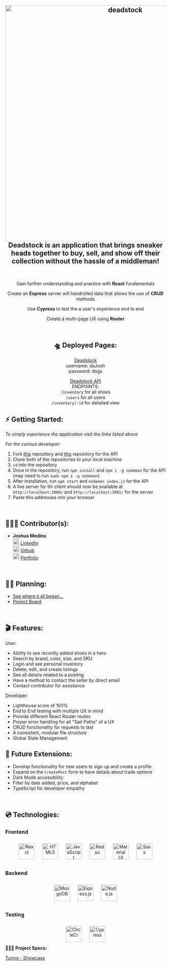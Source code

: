 <h2 align="center">
  <img alt="deadstock" src="https://user-images.githubusercontent.com/102757890/207121916-2772741b-aee8-4c9e-8a0d-2ea03d0d9d2d.jpg" width="738px"/><br/>
 Deadstock is an application that brings sneaker heads together to buy, sell, and show off their collection without the hassle of a middleman!
</h2>
<p align="center"> 
<br>
<p align="center">Gain further understanding and practice with <b>React</b> fundamentals</p> 
<p align="center">Create an <b>Express</b> server will handrolled data that allows the use of <b>CRUD</b> methods</p>
<p align="center">Use <b>Cypress</b> to test the a user's experience end to end</p> <p align="center">Create a multi-page UX using <b>Router</b></p>

<br>

<div align="center">

## 🛸 <b>Deployed Pages:</b>

[Deadstock](https://deadstock-jrmedina.vercel.app/)
<br>
username: dsJosh <br> password: dogs

[Deadstock API](https://ds-v2-api.vercel.app/)
<br>
ENDPOINTS:<br>`/inventory` for all shoes<br>
`/users` for all users<br>
`/inventory/:id` for detailed view

</div>


## ⚡️ <b>Getting Started:</b>

_To simply experience the application visit the links listed above_

_For the curious developer:_

1. Fork [this](https://github.com/jrmedina/deadstock) repository and [this](https://github.com/jrmedina/deadstock-v2-api) repository for the API
2. Clone both of the repositories to your local machine
3. `cd` into the repository
4. Once in the repository, run `npm install` and `npm i -g nodemon` for the API (may need to run `sudo npm i -g nodemon`)
5. After installation, run `npm start` and `nodemon index.js` for the API
6. A live server for thr client should now be available at `http://localhost:3000/` and `http://localhost:3001/` for the server
7. Paste this addresses into your browser

<br>

## 🧑🏻‍💻 <b>Contributor(s):</b>

- <b>Joshua Medina</b><br>
  <img alt="LinkedIn" src="https://user-images.githubusercontent.com/102757890/183784713-c18feb13-d2db-47e1-883c-602cc2fd1782.png" width="20px"/> [LinkedIn](https://www.linkedin.com/in/joshua-medina/) <br>
  <img alt="Github" src="https://user-images.githubusercontent.com/25181517/117364276-fc4eb280-aebd-11eb-92ba-8a6ef74b7313.png" width="20px"/> [Github](https://github.com/jrmedina)
  <br><img alt="Portfolio" src="https://user-images.githubusercontent.com/102757890/207123408-389ee013-fc3e-4a96-a10c-94da412e9419.png" width="20px"/> [Portfolio](https://joshmedina.vercel.app/)
<br>

## ✍🏼 <b>Planning:</b>

- [See where it all began...](https://www.figma.com/file/UtNCuIZ2lImAGiE3lwckvo/Untitled?node-id=0%3A1)
- [Project Board](https://github.com/users/jrmedina/projects/4)
<br>

## 🎬 <b>Features:</b>

User:

- Ability to see recently added shoes in a hero
- Search by brand, color, size, and SKU
- Login and see personal inventory
- Delete, edit, and create listings
- See all details related to a posting
- Have a method to contact the seller by direct email
- Contact contributor for assistance

Developer:

- Lighthouse score of 100%
- End to End testing with mulitple UX in mind
- Provide different React Router routes
- Proper error handling for all "Sad Paths" of a UX
- CRUD functionality for requests to last
- A consistent, modular file structure
- Global State Management



## 🔮 <b>Future Extensions:</b>

- Develop functionality for new users to sign up and create a profile
- Expand on the `CreatePost` form to have details about trade options
- Dark Mode accessibility
- Filter by date added, price, and alphabet
- TypeScript for developer empathy

<br>

## 💿 <b>Technologies:</b>
<div align="center>
<table><tr><td valign="top" width="33%">



### Frontend  
<div align="center">  
<a href="https://reactjs.org/" target="_blank"><img style="margin: 10px" src="https://profilinator.rishav.dev/skills-assets/react-original-wordmark.svg" alt="React" height="50" /></a>  
<a href="https://en.wikipedia.org/wiki/HTML5" target="_blank"><img style="margin: 10px" src="https://profilinator.rishav.dev/skills-assets/html5-original-wordmark.svg" alt="HTML5" height="50" /></a>  
<a href="https://www.javascript.com/" target="_blank"><img style="margin: 10px" src="https://profilinator.rishav.dev/skills-assets/javascript-original.svg" alt="JavaScript" height="50" /></a>  
<a href="https://redux.js.org/" target="_blank"><img style="margin: 10px" src="https://profilinator.rishav.dev/skills-assets/redux-original.svg" alt="Redux" height="50" /></a>  
<a href="https://mui.com/" target="_blank"><img style="margin: 10px" src="https://profilinator.rishav.dev/skills-assets/mui.png" alt="Material UI" height="50" /></a>  
<a href="https://sass-lang.com/" target="_blank"><img style="margin: 10px" src="https://profilinator.rishav.dev/skills-assets/sass-original.svg" alt="Sass" height="50" /></a>  
</div>

</td><td valign="top" width="33%">



### Backend  
<div align="center">  
<a href="https://www.mongodb.com/" target="_blank"><img style="margin: 10px" src="https://profilinator.rishav.dev/skills-assets/mongodb-original-wordmark.svg" alt="MongoDB" height="50" /></a>  
<a href="https://expressjs.com/" target="_blank"><img style="margin: 10px" src="https://ih1.redbubble.net/image.438908244.6144/st,small,507x507-pad,600x600,f8f8f8.u2.jpg" alt="Express.js" height="50" /></a>  
<a href="https://nodejs.org/" target="_blank"><img style="margin: 10px" src="https://profilinator.rishav.dev/skills-assets/nodejs-original-wordmark.svg" alt="Node.js" height="50" /></a>  
</div>

</td><td valign="top" width="33%">



### Testing  
<div align="center">  
 <a href="https://circleci.com/" target="_blank"><img style="margin: 10px" src="https://upload.wikimedia.org/wikipedia/commons/thumb/8/82/Circleci-icon-logo.svg/1200px-Circleci-icon-logo.svg.png" alt="CircleCi" height="50" /></a>  
  <a href="https://cypress.io/" target="_blank"><img style="margin: 10px" src="https://res.cloudinary.com/crunchbase-production/image/upload/c_lpad,f_auto,q_auto:eco,dpr_1/ih3wgcjnztxkqpvy8t8b" alt="Cypress" height="50" /></a>  
</div>

</td></tr></table>  

</div

## 🕵🏻‍♂️ <b>Project Specs:</b>

[Turing - Showcase](https://frontend.turing.edu/projects/module-3/showcase.html)
